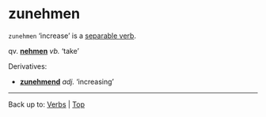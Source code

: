 # zunehmen

`zunehmen` ‘increase’ is a [separable verb](../../separableVerbs.md).

qv. **[nehmen](../../n/ne/nehmen.md)** *vb.* ‘take’ 

Derivatives:
- **[zunehmend](../../../adjectives/z/zu/zunehmend.md)** *adj.* ‘increasing’

----

Back up to: [Verbs](../../index.md) | [Top](../../../index.md)
